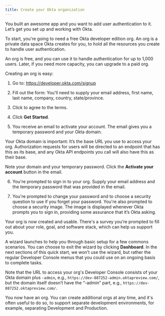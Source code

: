 ```yaml
---
title: Create your Okta organization
---
```


You built an awesome app and you want to add user authentication to it. Let’s get you set up and working with Okta.

To start, you're going to need a free Okta developer edition org. An org is a private data space Okta creates for you, to hold all the resources you  create to handle user authentication.

An org is free, and you can use it to handle authentication for up to 1,000 users. Later, if you need more capacity, you can upgrade to a paid org.

Creating an org is easy:

1. Go to: <https://developer.okta.com/signup>

2. Fill out the form: You'll need to supply your email address, first name, last name, company, country, state/province.

3. Click to agree to the terms.

4. Click **Get Started**.

5. You receive an email to activate your account. The email gives you a temporary password and your Okta domain.

Your Okta domain is important: It’s the base URL you use to access your org.  Authorization requests for users will be directed to an endpoint that has this as its base, and any Okta API endpoints you call will also have this as their base.

Note your domain and your temporary password. Click the **Activate your account** button in the email.

6. You're prompted to sign in to your org. Supply your email address and the temporary password that was provided in the email.

7. You're prompted to change your password and to choose a security question to use if you forget your password. You're also prompted to choose a security image. The image is displayed whenever Okta prompts you to sign in, providing some assurance that it’s Okta asking.

Your org is now created and usable. There's a survey you’re prompted to fill out about your role, goal, and software stack, which can help us support you.

A wizard launches to help you through basic setup for a few commons scenarios. You can choose to exit the wizard by clicking **Dashboard**. In the next sections of this quick start, we won’t use the wizard, but rather the regular Developer Console menus that you could use on an ongoing basis to complete tasks.

Note that the URL to access your org's Developer Console consists of your Okta domain plus `-admin`, e.g., `https://dev-887252-admin.oktapreview.com/`, but the domain itself doesn’t have the “-admin” part, e.g., `https://dev-887252.oktapreview.com/`.

You now have an org. You can create additional orgs at any time, and it's often useful to do so, to support separate development environments, for example, separating Development and Production.

